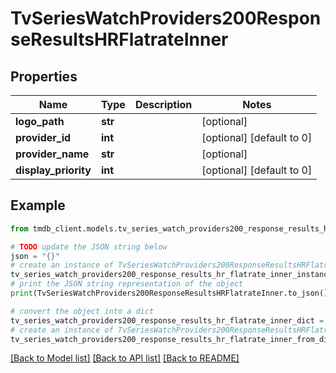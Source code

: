 # TvSeriesWatchProviders200ResponseResultsHRFlatrateInner


## Properties

Name | Type | Description | Notes
------------ | ------------- | ------------- | -------------
**logo_path** | **str** |  | [optional] 
**provider_id** | **int** |  | [optional] [default to 0]
**provider_name** | **str** |  | [optional] 
**display_priority** | **int** |  | [optional] [default to 0]

## Example

```python
from tmdb_client.models.tv_series_watch_providers200_response_results_hr_flatrate_inner import TvSeriesWatchProviders200ResponseResultsHRFlatrateInner

# TODO update the JSON string below
json = "{}"
# create an instance of TvSeriesWatchProviders200ResponseResultsHRFlatrateInner from a JSON string
tv_series_watch_providers200_response_results_hr_flatrate_inner_instance = TvSeriesWatchProviders200ResponseResultsHRFlatrateInner.from_json(json)
# print the JSON string representation of the object
print(TvSeriesWatchProviders200ResponseResultsHRFlatrateInner.to_json())

# convert the object into a dict
tv_series_watch_providers200_response_results_hr_flatrate_inner_dict = tv_series_watch_providers200_response_results_hr_flatrate_inner_instance.to_dict()
# create an instance of TvSeriesWatchProviders200ResponseResultsHRFlatrateInner from a dict
tv_series_watch_providers200_response_results_hr_flatrate_inner_from_dict = TvSeriesWatchProviders200ResponseResultsHRFlatrateInner.from_dict(tv_series_watch_providers200_response_results_hr_flatrate_inner_dict)
```
[[Back to Model list]](../README.md#documentation-for-models) [[Back to API list]](../README.md#documentation-for-api-endpoints) [[Back to README]](../README.md)


